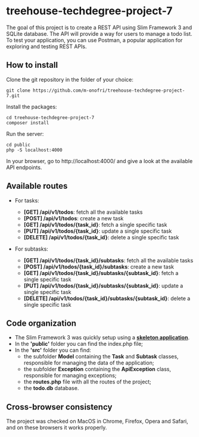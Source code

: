# treehouse-techdegree-project-7

The goal of this project is to create a REST API using Slim Framework 3 and SQLite database.
The API will provide a way for users to manage a todo list.
To test your application, you can use Postman, a popular application for exploring and testing REST APIs.

## How to install 

Clone the git repository in the folder of your choice:
```
git clone https://github.com/m-onofri/treehouse-techdegree-project-7.git
```

Install the packages:
```
cd treehouse-techdegree-project-7
composer install
```

Run the server:
```
cd public
php -S localhost:4000
```

In your browser, go to http://localhost:4000/ and give a look at the available API endpoints.

 ## Available routes

* For tasks:
    - **[GET] /api/v1/todos**: fetch all the available tasks
    - **[POST] /api/v1/todos**: create a new task
    - **[GET] /api/v1/todos/{task_id}**: fetch a single specific task
    - **[PUT] /api/v1/todos/{task_id}**: update a single specific task
    - **[DELETE] /api/v1/todos/{task_id}**: delete a single specific task

* For subtasks:
    - **[GET] /api/v1/todos/{task_id}/subtasks**: fetch all the available tasks
    - **[POST] /api/v1/todos/{task_id}/subtasks**: create a new task
    - **[GET] /api/v1/todos/{task_id}/subtasks/{subtask_id}**: fetch a single specific task
    - **[PUT] /api/v1/todos/{task_id}/subtasks/{subtask_id}**: update a single specific task
    - **[DELETE] /api/v1/todos/{task_id}/subtasks/{subtask_id}**: delete a single specific task

## Code organization

* The Slim Framework 3 was quickly setup using a [**skeleton application**](https://github.com/slimphp/Slim-Skeleton). 
* In the **'public'** folder you can find the index.php file;
* In the **'src'** folder you can find:
    - the subfolder **Model** containing the **Task** and **Subtask** classes, responsible for managing the data of the application;
    - the subfolder **Exception** containing the **ApiException** class, responsible for managing exceptions;
    - the **routes.php** file with all the routes of the project;
    - the **todo.db** database.

## Cross-browser consistency

The project was checked on MacOS in Chrome, Firefox, Opera and Safari, and on these browsers it works properly.

